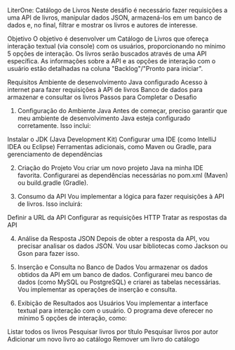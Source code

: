LiterOne: Catálogo de Livros
Neste desáfio é necessário fazer requisições a uma API de livros, manipular dados JSON, armazená-los em um banco de dados e, no final, filtrar e mostrar os livros e autores de interesse.

Objetivo
O objetivo é desenvolver um Catálogo de Livros que ofereça interação textual (via console) com os usuários, proporcionando no mínimo 5 opções de interação. Os livros serão buscados através de uma API específica. As informações sobre a API e as opções de interação com o usuário estão detalhadas na coluna "Backlog"/"Pronto para iniciar".

Requisitos
Ambiente de desenvolvimento Java configurado
Acesso à internet para fazer requisições à API de livros
Banco de dados para armazenar e consultar os livros
Passos para Completar o Desafio

1. Configuração do Ambiente Java
Antes de começar, preciso garantir que meu ambiente de desenvolvimento Java esteja configurado corretamente. Isso inclui:

Instalar o JDK (Java Development Kit)
Configurar uma IDE (como IntelliJ IDEA ou Eclipse)
Ferramentas adicionais, como Maven ou Gradle, para gerenciamento de dependências

2. Criação do Projeto
Vou criar um novo projeto Java na minha IDE favorita. Configurarei as dependências necessárias no pom.xml (Maven) ou build.gradle (Gradle).

3. Consumo da API
Vou implementar a lógica para fazer requisições à API de livros. Isso incluirá:

Definir a URL da API
Configurar as requisições HTTP
Tratar as respostas da API

4. Análise da Resposta JSON
Depois de obter a resposta da API, vou precisar analisar os dados JSON. Vou usar bibliotecas como Jackson ou Gson para fazer isso.

5. Inserção e Consulta no Banco de Dados
Vou armazenar os dados obtidos da API em um banco de dados. Configurarei meu banco de dados (como MySQL ou PostgreSQL) e criarei as tabelas necessárias. Vou implementar as operações de inserção e consulta.

6. Exibição de Resultados aos Usuários
Vou implementar a interface textual para interação com o usuário. O programa deve oferecer no mínimo 5 opções de interação, como:

Listar todos os livros
Pesquisar livros por título
Pesquisar livros por autor
Adicionar um novo livro ao catálogo
Remover um livro do catálogo


